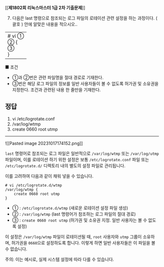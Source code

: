 [[__제1802회 리눅스마스터 1급 2차 기출문제__]]

7. 다음은 last 명령으로 참조되는 로그 파일의 로테이션 관련 설정을 하는 과정이다. ( 괄호 ) 안에 알맞은 내용을 적으시오..

|   |
|---|
|# vi ①  <br>② {  <br>③  <br>}|

■ 조건  
- ①과 ②번은 관련 파일명을 절대 경로로 기재한다.  
- ③번은 해당 로그 파일의 정보를 일반 사용자들이 볼 수 없도록 허가권 및 소유권을 지정한다. 조건과 관련된 내용 한 줄만을 기재한다.  

## 정답
1. vi /etc/logrotate.conf
2. /var/log/wtmp
3. create 0660 root utmp

--- 
![[Pasted image 20231017174152.png]]

`last` 명령어로 참조되는 로그 파일은 일반적으로 `/var/log/wtmp` 또는 `/var/log/utmp` 파일이며, 이를 로테이션 하기 위한 설정은 보통 `/etc/logrotate.conf` 파일 또는 `/etc/logrotate.d/` 디렉토리 내의 별도의 설정 파일로 관리됩니다.

이를 고려하여 다음과 같이 채워 넣을 수 있습니다.

```
# vi /etc/logrotate.d/wtmp
/var/log/wtmp {
    create 0660 root utmp
}
```

- ① : `/etc/logrotate.d/wtmp` (새로운 로테이션 설정 파일 생성)
- ② : `/var/log/wtmp` (last 명령어가 참조하는 로그 파일의 절대 경로)
- ③ : `create 0660 root utmp` (허가권 및 소유권 지정. 일반 사용자는 볼 수 없도록 설정)

이 설정은 `/var/log/wtmp` 파일이 로테이션될 때, `root` 사용자와 `utmp` 그룹이 소유하며, 허가권을 `0660`으로 설정하도록 합니다. 이렇게 하면 일반 사용자들은 이 파일을 볼 수 없습니다.


  
주의: 이는 예시로, 실제 시스템 설정에 따라 다를 수 있습니다.